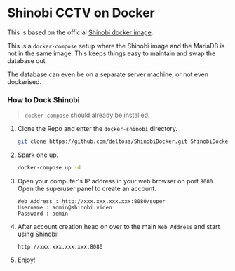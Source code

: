 # Shinobi CCTV on Docker

This is based on the official [Shinobi docker image](https://gitlab.com/Shinobi-Systems/ShinobiDocker).

This is a `docker-compose` setup where the Shinobi image and the MariaDB is not in the same image. This keeps things easy to maintain and swap the database out.

The database can even be on a separate server machine, or not even dockerised.

### How to Dock Shinobi

>  `docker-compose` should already be installed.

1. Clone the Repo and enter the `docker-shinobi` directory.
    ```bash
    git clone https://github.com/deltoss/ShinobiDocker.git ShinobiDocker && cd ShinobiDocker
    ```

2. Spark one up.
    ```bash
    docker-compose up -d
    ```

3. Open your computer's IP address in your web browser on port `8080`. Open the superuser panel to create an account.
    ```
    Web Address : http://xxx.xxx.xxx.xxx:8080/super
    Username : admin@shinobi.video
    Password : admin
    ```

4. After account creation head on over to the main `Web Address` and start using Shinobi!
    ```
    http://xxx.xxx.xxx.xxx:8080
    ```

5. Enjoy!
